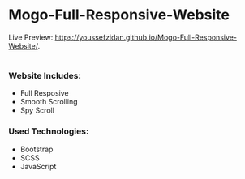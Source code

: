 # Mogo-Full-Responsive-Website
Live Preview: https://youssefzidan.github.io/Mogo-Full-Responsive-Website/. <br><br>

<h3>Website Includes:</h3>
<ul>
  <li>Full Resposive</li>
  <li>Smooth Scrolling</li>
  <li>Spy Scroll</li>
</ul>

<h3>Used Technologies:</h3>
<ul>
  <li>Bootstrap</li>
  <li>SCSS</li>
  <li>JavaScript</li>
  
</ul>

